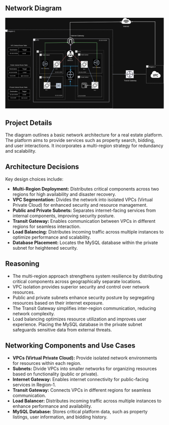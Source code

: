 ## Network Diagram

![[Network Diagram for Real Estate Platform]](aws-vpc.drawio.png)


## Project Details

The diagram outlines a basic network architecture for a real estate platform. The platform aims to provide services such as property search, bidding, and user interactions. It incorporates a multi-region strategy for redundancy and scalability.


## Architecture Decisions
Key design choices include:

* **Multi-Region Deployment:** Distributes critical components across two regions for high availability and disaster recovery.  
* **VPC Segmentation:** Divides the network into isolated VPCs (Virtual Private Cloud) for enhanced security and resource management.  
* **Public and Private Subnets:** Separates internet-facing services from internal components, improving security posture.  
* **Transit Gateway:** Enables communication between VPCs in different regions for seamless interaction.  
* **Load Balancing:** Distributes incoming traffic across multiple instances to optimize performance and scalability.  
* **Database Placement:** Locates the MySQL database within the private subnet for heightened security.

## Reasoning
- The multi-region approach strengthens system resilience by distributing critical components across geographically separate locations. 
- VPC isolation provides superior security and control over network resources.  
- Public and private subnets enhance security posture by segregating resources based on their internet exposure. 
- The Transit Gateway simplifies inter-region communication, reducing network complexity. 
- Load balancing optimizes resource utilization and improves user experience. Placing the MySQL database in the private subnet safeguards sensitive data from external threats.  

## Networking Components and Use Cases
* **VPCs (Virtual Private Cloud):** Provide isolated network environments for resources within each region.  
* **Subnets:** Divide VPCs into smaller networks for organizing resources based on functionality (public or private).  
* **Internet Gateway:** Enables internet connectivity for public-facing services in Region-1.  
* **Transit Gateway:** Connects VPCs in different regions for seamless communication.  
* **Load Balancer:** Distributes incoming traffic across multiple instances to enhance performance and availability.  
* **MySQL Database:** Stores critical platform data, such as property listings, user information, and bidding history.  
